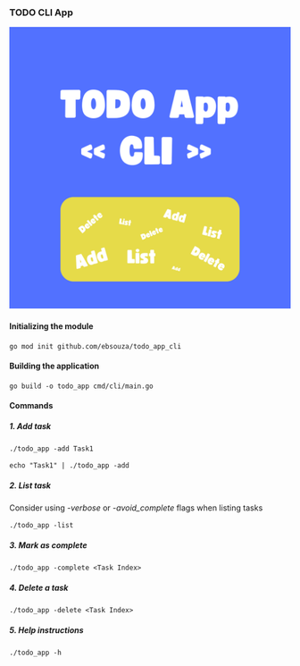 ### TODO CLI App

![](readme/todo-app.png)

#### Initializing the module
```
go mod init github.com/ebsouza/todo_app_cli
```

#### Building the application
```
go build -o todo_app cmd/cli/main.go
```

#### Commands

##### 1. Add task

```
./todo_app -add Task1
```

```
echo "Task1" | ./todo_app -add
```

##### 2. List task
Consider using *-verbose* or *-avoid_complete* flags when listing tasks
```
./todo_app -list
```

##### 3. Mark as complete

```
./todo_app -complete <Task Index>
```

##### 4. Delete a task
```
./todo_app -delete <Task Index>
```

##### 5. Help instructions
```
./todo_app -h
```